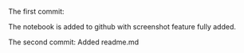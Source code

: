 The first commit:

The notebook is added to github with screenshot feature fully added.

The second commit:
Added readme.md